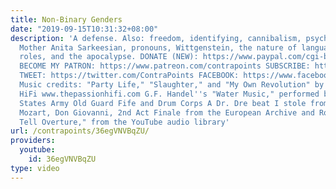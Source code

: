 ```yaml
---
title: Non-Binary Genders
date: "2019-09-15T10:31:32+08:00"
description: 'A defense. Also: freedom, identifying, cannibalism, psychiatry, Night
  Mother Anita Sarkeesian, pronouns, Wittgenstein, the nature of language, gender
  roles, and the apocalypse. DONATE (NEW): https://www.paypal.com/cgi-bin/webscr?cmd=_donations&business=QAXL4AUZAQY7C&lc=US&item_name=ContraPoints&currency_code=USD&bn=PP%2dDonationsBF%3abtn_donateCC_LG%2egif%3aNonHosted
  BECOME MY PATRON: https://www.patreon.com/contrapoints SUBSCRIBE: https://www.youtube.com/c/ContraPoints
  TWEET: https://twitter.com/ContraPoints FACEBOOK: https://www.facebook.com/ContraPoints/
  Music credits: "Party Life," "Slaughter," and "My Own Revolution" by The Passion
  HiFi www.thepassionhifi.com G.F. Handel''s "Water Music," performed by the United
  States Army Old Guard Fife and Drum Corps A Dr. Dre beat I stole from shoe0nhead
  Mozart, Don Giovanni, 2nd Act Finale from the European Archive and Rossini, "William
  Tell Overture," from the YouTube audio library'
url: /contrapoints/36egVNVBqZU/
providers:
  youtube:
    id: 36egVNVBqZU
type: video
---
```

